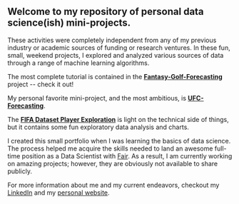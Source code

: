 ## Welcome to my repository of personal data science(ish) mini-projects.

These activities were completely independent from any of my previous industry or academic sources of funding or research ventures. In these fun, small, weekend projects, I explored and analyzed various sources of data through a range of machine learning algorithms.

The most complete tutorial is contained in the [**Fantasy-Golf-Forecasting**](https://github.com/cschoeny/personal-projects/tree/master/Fantasy-Golf-Forecasting) project -- check it out!

My personal favorite mini-project, and the most ambitious, is [**UFC-Forecasting**](https://github.com/cschoeny/personal-projects/tree/master/UFC-Forecasting).

The [**FIFA Dataset Player Exploration**](https://github.com/cschoeny/personal-projects/tree/master/FIFA-2018) is light on the technical side of things, but it contains some fun exploratory data analysis and charts.


I created this small portfolio when I was learning the basics of data science. The process helped me acquire the skills needed to land an awesome full-time position as a Data Scientist with [Fair](http://www.fair.com). As a result, I am currently working on amazing projects; however, they are obviously not available to share publicly.

For more information about me and my current endeavors, checkout my [LinkedIn](https://www.linkedin.com/in/claytonschoeny/) and my [personal website](https://www.claytonschoeny.com).
